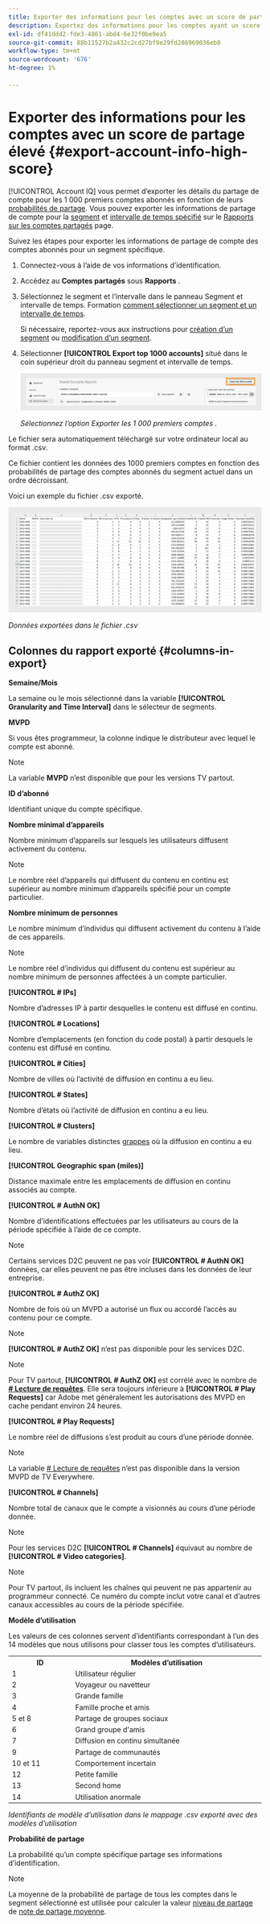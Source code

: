 ```yaml
---
title: Exporter des informations pour les comptes avec un score de partage élevé
description: Exportez des informations pour les comptes ayant un score de partage élevé.
exl-id: df41ddd2-fde3-4861-abd4-6e32f0be9ea5
source-git-commit: 88b11527b2a432c2cd27bf9e29fd286969036eb0
workflow-type: tm+mt
source-wordcount: '676'
ht-degree: 1%

---
```


# Exporter des informations pour les comptes avec un score de partage élevé {#export-account-info-high-score}

[!UICONTROL Account IQ] vous permet d’exporter les détails du partage de compte pour les 1 000 premiers comptes abonnés en fonction de leurs [probabilités de partage](/help/accountiq/product-concepts.md#account-sharing-probability-def). Vous pouvez exporter les informations de partage de compte pour la [segment](/help/accountiq/product-concepts.md#segment-def) et [intervalle de temps spécifié](/help/accountiq/product-concepts.md#time-interval-def) sur le [Rapports sur les comptes partagés](/help/accountiq/shared-acc-reports.md) page.

Suivez les étapes pour exporter les informations de partage de compte des comptes abonnés pour un segment spécifique.

1. Connectez-vous à l’aide de vos informations d’identification.
1. Accédez au **Comptes partagés** sous **Rapports** .
1. Sélectionnez le segment et l’intervalle dans le panneau Segment et intervalle de temps. Formation [comment sélectionner un segment et un intervalle de temps](segments-timeinterval.md).

   Si nécessaire, reportez-vous aux instructions pour [création d’un segment](work-with-segments.md#create-new-segment) ou [modification d’un segment](work-with-segments.md#edit-segment).

1. Sélectionner **[!UICONTROL Export top 1000 accounts]** situé dans le coin supérieur droit du panneau segment et intervalle de temps.

   ![Exporter les 1 000 premiers comptes](assets/export-top-1000-accounts.png)

   *Sélectionnez l’option Exporter les 1 000 premiers comptes .*

Le fichier sera automatiquement téléchargé sur votre ordinateur local au format .csv.

Ce fichier contient les données des 1000 premiers comptes en fonction des probabilités de partage des comptes abonnés du segment actuel dans un ordre décroissant.

Voici un exemple du fichier .csv exporté.

![données exportées dans le fichier .csv](assets/exported-csv.png)

*Données exportées dans le fichier .csv*

## Colonnes du rapport exporté {#columns-in-export}

**Semaine/Mois**

La semaine ou le mois sélectionné dans la variable **[!UICONTROL Granularity and Time Interval]** dans le sélecteur de segments.

**MVPD**

Si vous êtes programmeur, la colonne indique le distributeur avec lequel le compte est abonné.

>[!NOTE]
>
> La variable **MVPD** n’est disponible que pour les versions TV partout.

**ID d’abonné**

Identifiant unique du compte spécifique.

**Nombre minimal d’appareils**

Nombre minimum d’appareils sur lesquels les utilisateurs diffusent activement du contenu.

>[!NOTE]
>
>Le nombre réel d’appareils qui diffusent du contenu en continu est supérieur au nombre minimum d’appareils spécifié pour un compte particulier.

**Nombre minimum de personnes**

Le nombre minimum d’individus qui diffusent activement du contenu à l’aide de ces appareils.

>[!NOTE]
>
>Le nombre réel d’individus qui diffusent du contenu est supérieur au nombre minimum de personnes affectées à un compte particulier.

**[!UICONTROL # IPs]**

Nombre d’adresses IP à partir desquelles le contenu est diffusé en continu.

**[!UICONTROL # Locations]**

Nombre d’emplacements (en fonction du code postal) à partir desquels le contenu est diffusé en continu.

**[!UICONTROL # Cities]**

Nombre de villes où l’activité de diffusion en continu a eu lieu.

**[!UICONTROL # States]**

Nombre d’états où l’activité de diffusion en continu a eu lieu.

**[!UICONTROL # Clusters]**

Le nombre de variables distinctes [grappes](/help/accountiq/product-concepts.md#cluster-def) où la diffusion en continu a eu lieu.

**[!UICONTROL Geographic span (miles)]**

Distance maximale entre les emplacements de diffusion en continu associés au compte.

**[!UICONTROL # AuthN OK]**

Nombre d’identifications effectuées par les utilisateurs au cours de la période spécifiée à l’aide de ce compte.

>[!NOTE]
>
> Certains services D2C peuvent ne pas voir **[!UICONTROL # AuthN OK]** données, car elles peuvent ne pas être incluses dans les données de leur entreprise.

**[!UICONTROL # AuthZ OK]**

Nombre de fois où un MVPD a autorisé un flux ou accordé l’accès au contenu pour ce compte.

>[!NOTE]
>
>**[!UICONTROL # AuthZ OK]** n’est pas disponible pour les services D2C.

>[!NOTE]
>
>Pour TV partout, **[!UICONTROL # AuthZ OK]** est corrélé avec le nombre de **[# Lecture de requêtes](/help/accountiq/product-concepts.md##play-requests-def)**. Elle sera toujours inférieure à **[!UICONTROL # Play Requests]** car Adobe met généralement les autorisations des MVPD en cache pendant environ 24 heures.


**[!UICONTROL # Play Requests]**

Le nombre réel de diffusions s’est produit au cours d’une période donnée.

>[!NOTE]
>
>La variable [# Lecture de requêtes](/help/accountiq/product-concepts.md##play-requests-def) n’est pas disponible dans la version MVPD de TV Everywhere.

**[!UICONTROL # Channels]**

Nombre total de canaux que le compte a visionnés au cours d’une période donnée.

>[!NOTE]
>
> Pour les services D2C **[!UICONTROL # Channels]** équivaut au nombre de **[!UICONTROL # Video categories]**.

>[!NOTE]
>
>Pour TV partout, ils incluent les chaînes qui peuvent ne pas appartenir au programmeur connecté. Ce numéro du compte inclut votre canal et d’autres canaux accessibles au cours de la période spécifiée.


**Modèle d’utilisation**

Les valeurs de ces colonnes servent d’identifiants correspondant à l’un des 14 modèles que nous utilisons pour classer tous les comptes d’utilisateurs.

<table>
    <tbody>
      <tr>
        <th style="width:10%">ID</th>
        <th style="width:30%">Modèles d’utilisation</th>
      </tr>
      <tr>
        <td>1</td>
        <td>Utilisateur régulier</td>
      </tr>
      <tr>
        <td>2</td>
        <td>Voyageur ou navetteur</td>
      </tr>
      <tr>
        <td>3</td>
        <td>Grande famille</td>
      </tr>
      <tr>
        <td>4</td>
        <td>Famille proche et amis</td>
      </tr>
      </tr>
         <td>5 et 8</td>
         <td>Partage de groupes sociaux</td>
      </tr>
      </tr>
         <td>6</td>
         <td>Grand groupe d'amis</td>
      </tr>
      </tr>
         <td>7</td>
         <td>Diffusion en continu simultanée</td>
      </tr>
      </tr>
         <td>9</td>
         <td>Partage de communautés</td>
      </tr>
      </tr>
         <td>10 et 11</td>
         <td>Comportement incertain</td>
      </tr>
      </tr>
         <td>12</td>
         <td>Petite famille</td>
      </tr>
      </tr>
         <td>13</td>
         <td>Second home </td>
      </tr>
      </tr>
         <td>14</td>
         <td>Utilisation anormale</td>
      </tr>
    </tbody>
  </table>

*Identifiants de modèle d’utilisation dans le mappage .csv exporté avec des modèles d’utilisation*

**Probabilité de partage**

La probabilité qu’un compte spécifique partage ses informations d’identification.

>[!NOTE]
>
> La moyenne de la probabilité de partage de tous les comptes dans le segment sélectionné est utilisée pour calculer la valeur [niveau de partage](/help/accountiq/data-panels.md#sharing-level) de [note de partage moyenne](/help/accountiq/data-panels.md#aggregated-sharing).
